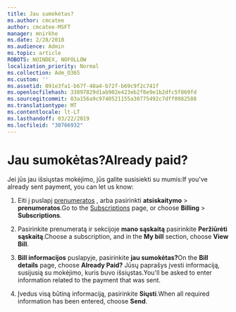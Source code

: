 ```yaml
---
title: Jau sumokėtas?
ms.author: cmcatee
author: cmcatee-MSFT
manager: mnirkhe
ms.date: 2/28/2018
ms.audience: Admin
ms.topic: article
ROBOTS: NOINDEX, NOFOLLOW
localization_priority: Normal
ms.collection: Adm_O365
ms.custom: ''
ms.assetid: 091e3fa1-b67f-40a4-b72f-b69c9f2c741f
ms.openlocfilehash: 33897829d1ab902e423eb2f8e9e1b2dfc5f869fd
ms.sourcegitcommit: 03a156a9c9740521155a30775492c7dff0982588
ms.translationtype: MT
ms.contentlocale: lt-LT
ms.lasthandoff: 03/22/2019
ms.locfileid: "30766932"
---
```

# <a name="already-paid"></a><span data-ttu-id="256b8-102">Jau sumokėtas?</span><span class="sxs-lookup"><span data-stu-id="256b8-102">Already paid?</span></span>

<span data-ttu-id="256b8-103">Jei jūs jau išsiųstas mokėjimo, jūs galite susisiekti su mumis:</span><span class="sxs-lookup"><span data-stu-id="256b8-103">If you've already sent payment, you can let us know:</span></span>
  
1. <span data-ttu-id="256b8-104">Eiti į puslapį [prenumeratos](https://go.microsoft.com/fwlink/p/?linkid=842054) , arba pasirinkti **atsiskaitymo** \> **prenumeratos**.</span><span class="sxs-lookup"><span data-stu-id="256b8-104">Go to the [Subscriptions](https://go.microsoft.com/fwlink/p/?linkid=842054) page, or choose **Billing** \> **Subscriptions**.</span></span>
    
2. <span data-ttu-id="256b8-105">Pasirinkite prenumeratą ir sekcijoje **mano sąskaitą** pasirinkite **Peržiūrėti sąskaitą**.</span><span class="sxs-lookup"><span data-stu-id="256b8-105">Choose a subscription, and in the **My bill** section, choose **View Bill**.</span></span>
    
3. <span data-ttu-id="256b8-106">**Bill informacijos** puslapyje, pasirinkite **jau sumokėtas?**</span><span class="sxs-lookup"><span data-stu-id="256b8-106">On the **Bill details** page, choose **Already Paid?**</span></span> <span data-ttu-id="256b8-107">Jūsų paprašys įvesti informaciją, susijusią su mokėjimo, kuris buvo išsiųstas.</span><span class="sxs-lookup"><span data-stu-id="256b8-107">You'll be asked to enter information related to the payment that was sent.</span></span> 
    
4. <span data-ttu-id="256b8-108">Įvedus visą būtiną informaciją, pasirinkite **Siųsti**.</span><span class="sxs-lookup"><span data-stu-id="256b8-108">When all required information has been entered, choose **Send**.</span></span>
    

